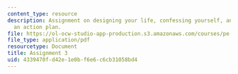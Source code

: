 ```yaml
---
content_type: resource
description: Assignment on designing your life, confessing yourself, and creating
  an action plan.
file: https://ol-ocw-studio-app-production.s3.amazonaws.com/courses/pe-550-designing-your-life-spring-2009/4339470fd42e1e0bf6e6c6cb31058bd4_MITPE_550iap09_s09_assn03_iap07.pdf
file_type: application/pdf
resourcetype: Document
title: Assignment 3
uid: 4339470f-d42e-1e0b-f6e6-c6cb31058bd4
---
```

